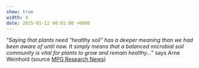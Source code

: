 ```yaml
---
show: true
width: 4
date: 2015-01-12 00:01:00 +0800
---
```


<div class="p-4">
    <p>
        <q><i>Saying that plants need “healthy soil” has a deeper meaning than we had been aware of until now. It simply means that a balanced microbial soil community is vital for plants to grow and remain healthy...</i></q> says Arne Weinhold (source <a href="https://www.mpg.de/9373626/bacteria-tabacco-root-disease">MPG  Research News</a>)
    </p>
</div>
